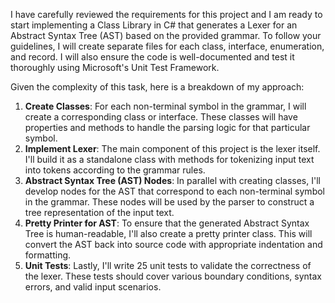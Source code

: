 ﻿I have carefully reviewed the requirements for this project and I am ready to start implementing a Class Library in C# that generates a Lexer for an Abstract Syntax Tree (AST) based on the provided grammar. To follow your guidelines, I will create separate files for each class, interface, enumeration, and record. I will also ensure the code is well-documented and test it thoroughly using Microsoft's Unit Test Framework.

Given the complexity of this task, here is a breakdown of my approach:

1. **Create Classes**: For each non-terminal symbol in the grammar, I will create a corresponding class or interface. These classes will have properties and methods to handle the parsing logic for that particular symbol.
2. **Implement Lexer**: The main component of this project is the lexer itself. I'll build it as a standalone class with methods for tokenizing input text into tokens according to the grammar rules.
3. **Abstract Syntax Tree (AST) Nodes**: In parallel with creating classes, I'll develop nodes for the AST that correspond to each non-terminal symbol in the grammar. These nodes will be used by the parser to construct a tree representation of the input text.
4. **Pretty Printer for AST**: To ensure that the generated Abstract Syntax Tree is human-readable, I'll also create a pretty printer class. This will convert the AST back into source code with appropriate indentation and formatting.
5. **Unit Tests**: Lastly, I'll write 25 unit tests to validate the correctness of the lexer. These tests should cover various boundary conditions, syntax errors, and valid input scenarios.